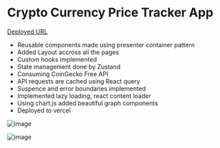 # Crypto Currency Price Tracker App

[Deployed URL]("https://coin-gecko-crypto-tracker-nu.vercel.app")

- Reusable components made using presenter container pattern
- Added Layout accross all the pages
- Custom hooks implemented
- State management done by Zustand
- Consuming CoinGecko Free API
- API requests are cached using React query
- Suspence and error boundaries implemented
- Implemented lazy loading, react content loader
- Using chart.js added beautiful graph components
- Deployed to vercel


![image](https://github.com/user-attachments/assets/eaf05349-22d1-4d95-be09-d9ad31442c19)

![image](https://github.com/user-attachments/assets/cf62ee1c-c634-42a9-a4aa-68d424465386)

